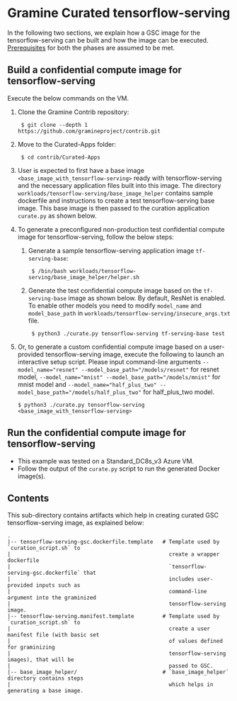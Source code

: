# Gramine Curated tensorflow-serving
In the following two sections, we explain how a GSC image for the tensorflow-serving can be
built and how the image can be executed.
[Prerequisites](https://github.com/gramineproject/contrib/tree/master/Curated-Apps/README.md) for
both the phases are assumed to be met.

## Build a confidential compute image for tensorflow-serving
Execute the below commands on the VM.

1. Clone the Gramine Contrib repository:

        $ git clone --depth 1 https://github.com/gramineproject/contrib.git

2. Move to the Curated-Apps folder:

        $ cd contrib/Curated-Apps

3. User is expected to first have a base image `<base_image_with_tensorflow-serving>` ready with
   tensorflow-serving and the necessary application files built into this image. The
   directory `workloads/tensorflow-serving/base_image_helper` contains
   sample dockerfile and instructions to create a test tensorflow-serving
   base image. This base image is then passed to the curation application `curate.py` as shown
   below.

4. To generate a preconfigured non-production test confidential compute image for
   tensorflow-serving, follow the below steps:
    1. Generate a sample tensorflow-serving application image `tf-serving-base`:

            $ /bin/bash workloads/tensorflow-serving/base_image_helper/helper.sh

    2. Generate the test confidential compute image based on the `tf-serving-base` image as shown
       below. By default, ResNet is enabled. To enable other models you need to modify `model_name`
       and `model_base_path` in `workloads/tensorflow-serving/insecure_args.txt` file.

            $ python3 ./curate.py tensorflow-serving tf-serving-base test

5.  Or, to generate a custom confidential compute image based on a user-provided tensorflow-serving
    image, execute the following to launch an interactive setup script. Please input command-line
    arguments `--model_name="resnet" --model_base_path="/models/resnet"` for resnet
    model, `--model_name="mnist" --model_base_path="/models/mnist"` for mnist model and
    `--model_name="half_plus_two" --model_base_path="/models/half_plus_two"` for half_plus_two
    model.

        $ python3 ./curate.py tensorflow-serving <base_image_with_tensorflow-serving>

## Run the confidential compute image for tensorflow-serving

- This example was tested on a Standard_DC8s_v3 Azure VM.
- Follow the output of the `curate.py` script to run the generated Docker image(s).

## Contents
This sub-directory contains artifacts which help in creating curated GSC tensorflow-serving image,
as explained below:

    .
    |-- tensorflow-serving-gsc.dockerfile.template   # Template used by `curation_script.sh` to
    |                                                  create a wrapper dockerfile
    |                                                  `tensorflow-serving-gsc.dockerfile` that
    |                                                  includes user-provided inputs such as
    |                                                  command-line argument into the graminized
    |                                                  tensorflow-serving image.
    |-- tensorflow-serving.manifest.template         # Template used by `curation_script.sh` to
    |                                                  create a user manifest file (with basic set
    |                                                  of values defined for graminizing
    |                                                  tensorflow-serving images), that will be
    |                                                  passed to GSC.
    |-- base_image_helper/                           # `base_image_helper` directory contains steps
    |                                                  which helps in generating a base image.
